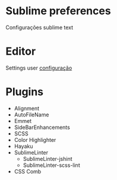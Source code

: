 # Sublime preferences

Configurações sublime text

<h1>Editor</h1>

Settings user <a target="_blank" href="https://github.com/viniciusmagalhaes/sublime-preferences/blob/master/Preferences.sublime-settings">configuração</a>

<h1>Plugins</h1>

- Alignment
- AutoFileName
- Emmet
- Side​Bar​Enhancements
- SCSS
- Color Highlighter
- Hayaku
- SublimeLinter
    - SublimeLinter-jshint
    - SublimeLinter-scss-lint
- CSS Comb